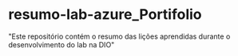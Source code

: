 # resumo-lab-azure_Portifolio
"Este repositório contém o resumo das lições aprendidas durante o desenvolvimento do lab na DIO"
